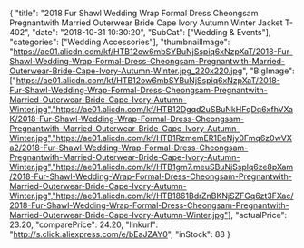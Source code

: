 {
	"title": "2018 Fur Shawl Wedding Wrap Formal Dress Cheongsam Pregnantwith Married Outerwear Bride Cape Ivory Autumn Winter Jacket T-402",
	"date": "2018-10-31 10:30:20",
	"SubCat": ["Wedding & Events"],
	"categories": ["Wedding Accessories"],
	"thumbnailImage": "https://ae01.alicdn.com/kf/HTB12ow6mbSYBuNjSspiq6xNzpXaT/2018-Fur-Shawl-Wedding-Wrap-Formal-Dress-Cheongsam-Pregnantwith-Married-Outerwear-Bride-Cape-Ivory-Autumn-Winter.jpg_220x220.jpg",
	"BigImage": ["https://ae01.alicdn.com/kf/HTB12ow6mbSYBuNjSspiq6xNzpXaT/2018-Fur-Shawl-Wedding-Wrap-Formal-Dress-Cheongsam-Pregnantwith-Married-Outerwear-Bride-Cape-Ivory-Autumn-Winter.jpg","https://ae01.alicdn.com/kf/HTB12Dgqd2uSBuNkHFqDq6xfhVXaK/2018-Fur-Shawl-Wedding-Wrap-Formal-Dress-Cheongsam-Pregnantwith-Married-Outerwear-Bride-Cape-Ivory-Autumn-Winter.jpg","https://ae01.alicdn.com/kf/HTB1RzmemER1BeNjy0Fmq6z0wVXa2/2018-Fur-Shawl-Wedding-Wrap-Formal-Dress-Cheongsam-Pregnantwith-Married-Outerwear-Bride-Cape-Ivory-Autumn-Winter.jpg","https://ae01.alicdn.com/kf/HTB1gm7.meuSBuNjSsplq6ze8pXam/2018-Fur-Shawl-Wedding-Wrap-Formal-Dress-Cheongsam-Pregnantwith-Married-Outerwear-Bride-Cape-Ivory-Autumn-Winter.jpg","https://ae01.alicdn.com/kf/HTB1861BdrZnBKNjSZFGq6zt3FXac/2018-Fur-Shawl-Wedding-Wrap-Formal-Dress-Cheongsam-Pregnantwith-Married-Outerwear-Bride-Cape-Ivory-Autumn-Winter.jpg"],
	"actualPrice": 23.20,
	"comparePrice": 24.20,
	"linkurl": "http://s.click.aliexpress.com/e/bEaJZAY0",
	"inStock": 88
}
